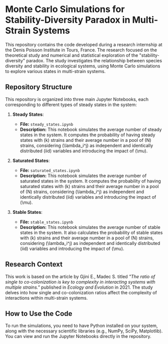 # Monte Carlo Simulations for Stability-Diversity Paradox in Multi-Strain Systems

This repository contains the code developed during a research internship at the Denis Poisson Institute in Tours, France. The research focused on the theoretical study and numerical and statistical exploration of the "stability-diversity" paradox. The study investigates the relationship between species diversity and stability in ecological systems, using Monte Carlo simulations to explore various states in multi-strain systems.

## Repository Structure

This repository is organized into three main Jupyter Notebooks, each corresponding to different types of steady states in the system:

1. **Steady States**:
   - **File:** `steady_states.ipynb`
   - **Description:** This notebook simulates the average number of steady states in the system. It computes the probability of having steady states with \(k\) strains and their average number in a pool of \(N\) strains, considering \(\lambda_i^j\) as independent and identically distributed (iid) variables and introducing the impact of \(\mu\).

2. **Saturated States**:
   - **File:** `saturated_states.ipynb`
   - **Description:** This notebook simulates the average number of saturated states in the system. It computes the probability of having saturated states with \(k\) strains and their average number in a pool of \(N\) strains, considering \(\lambda_i^j\) as independent and identically distributed (iid) variables and introducing the impact of \(\mu\).

3. **Stable States**:
   - **File:** `stable_states.ipynb`
   - **Description:** This notebook simulates the average number of stable states in the system. It also calculates the probability of stable states with \(k\) strains and their average number in a pool of \(N\) strains, considering \(\lambda_i^j\) as independent and identically distributed (iid) variables and introducing the impact of \(\mu\).

## Research Context

This work is based on the article by Gjini E., Madec S. titled *"The ratio of single to co-colonization is key to complexity in interacting systems with multiple strains."* published in *Ecology and Evolution* in 2021. The study delves into how single and co-colonization ratios affect the complexity of interactions within multi-strain systems.

## How to Use the Code

To run the simulations, you need to have Python installed on your system, along with the necessary scientific libraries (e.g., NumPy, SciPy, Matplotlib). You can view and run the Jupyter Notebooks directly in the repository.

